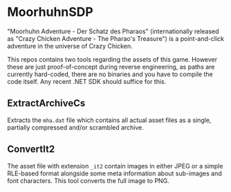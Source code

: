 # MoorhuhnSDP

"Moorhuhn Adventure - Der Schatz des Pharaos" (internationally released as "Crazy Chicken Adventure - The Pharao's Treasure") is a point-and-click adventure in the universe of Crazy Chicken.

This repos contains two tools regarding the assets of this game. However these are just proof-of-concept during reverse engineering, as paths are currently hard-coded, there are no binaries and you have to compile the code itself.
Any recent .NET SDK should suffice for this.

## ExtractArchiveCs

Extracts the `mha.dat` file which contains all actual asset files as a single, partially compressed and/or scrambled archive.

## ConvertIt2

The asset file with extension `_it2` contain images in either JPEG or a simple RLE-based format alongside some meta information about sub-images and font characters. This tool converts the full image to PNG.
